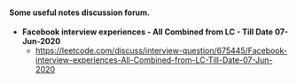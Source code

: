 #### Some useful notes discussion forum.

* **Facebook interview experiences - All Combined from LC - Till Date 07-Jun-2020**
    * https://leetcode.com/discuss/interview-question/675445/Facebook-interview-experiences-All-Combined-from-LC-Till-Date-07-Jun-2020
